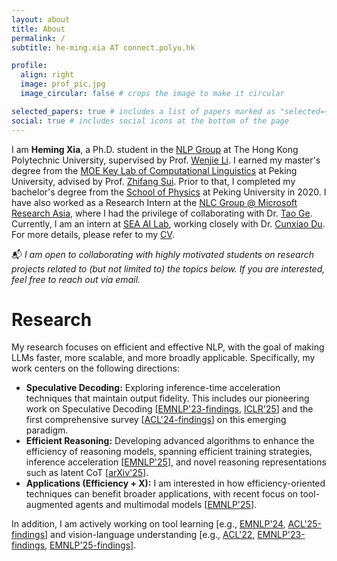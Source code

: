 ```yaml
---
layout: about
title: About
permalink: /
subtitle: he-ming.xia AT connect.polyu.hk

profile:
  align: right
  image: prof_pic.jpg
  image_circular: false # crops the image to make it circular

selected_papers: true # includes a list of papers marked as "selected={true}"
social: true # includes social icons at the bottom of the page
---
```


I am **Heming Xia**, a Ph.D. student in the [NLP Group](https://polyunlp.github.io/) at The Hong Kong Polytechnic University, supervised by Prof. [Wenjie Li](https://www4.comp.polyu.edu.hk/~cswjli/). I earned my master's degree from the [MOE Key Lab of Computational Linguistics](https://icl.pku.edu.cn/) at Peking University, advised by Prof. [Zhifang Sui](https://cs.pku.edu.cn/info/1226/2014.htm). Prior to that, I completed my bachelor's degree from the [School of Physics](http://english.phy.pku.edu.cn/info/1017/5151.htm) at Peking University in 2020. I have also worked as a Research Intern at the [NLC Group @ Microsoft Research Asia](https://www.microsoft.com/en-us/research/group/natural-language-computing/), where I had the privilege of collaborating with Dr. [Tao Ge](https://scholar.google.com/citations?user=LYbs7Q8AAAAJ&hl=en). Currently, I am an intern at [SEA AI Lab](https://sail.sea.com/), working closely with Dr. [Cunxiao Du](https://nonvolatilememory.github.io/). For more details, please refer to my [CV](https://hemingkx.github.io/assets/pdf/CV.pdf).

📬 *I am open to collaborating with highly motivated students on research projects related to (but not limited to)  the topics below. If you are interested, feel free to reach out via email.*

# Research

My research focuses on efficient and effective NLP, with the goal of making LLMs faster, more scalable, and more broadly applicable. Specifically, my work centers on the following directions:

- **Speculative Decoding:** Exploring inference-time acceleration techniques that maintain output fidelity. This includes our pioneering work on Speculative Decoding [[EMNLP'23-findings](https://aclanthology.org/2023.findings-emnlp.257/), [ICLR'25](https://openreview.net/forum?id=EKJhH5D5wA)] and the first comprehensive survey [[ACL'24-findings](https://aclanthology.org/2024.findings-acl.456/)] on this emerging paradigm.
- **Efficient Reasoning:** Developing advanced algorithms to enhance the efficiency of reasoning models, spanning efficient training strategies, inference acceleration [[EMNLP'25](https://arxiv.org/abs/2502.12067)], and novel reasoning representations such as latent CoT [[arXiv'25](https://arxiv.org/abs/2505.16782)].
- **Applications (Efficiency + X):** I am interested in how efficiency-oriented techniques can benefit broader applications, with recent focus on tool-augmented agents and multimodal models [[EMNLP'25](https://arxiv.org/abs/2508.16201)].

In addition, I am actively working on tool learning [e.g., [EMNLP'24](https://aclanthology.org/2024.emnlp-main.856/), [ACL'25-findings](https://aclanthology.org/2025.findings-acl.1107/)] and vision-language understanding [e.g., [ACL'22](https://aclanthology.org/2022.acl-long.66/), [EMNLP'23-findings](https://aclanthology.org/2023.findings-emnlp.133/), [EMNLP'25-findings](https://arxiv.org/abs/2502.13925)].
